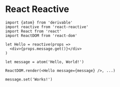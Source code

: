 # React Reactive

    import {atom} from 'derivable'
    import reactive from 'react-reactive'
    import React from 'react'
    import ReactDOM from 'react-dom'

    let Hello = reactive(props =>
      <div>{props.message.get()}</div>
    )

    let message = atom('Hello, World!')

    ReactDOM.render(<Hello message={message} />, ...)

    message.set('Works!')
